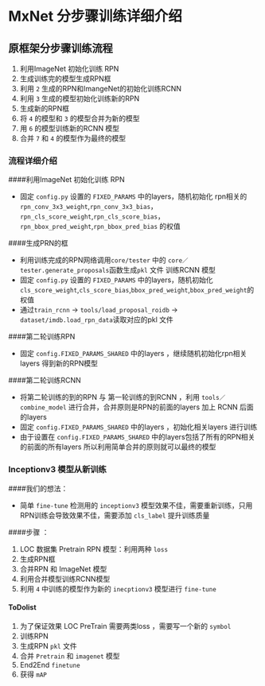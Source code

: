 # MxNet 分步骤训练详细介绍
## 原框架分步骤训练流程
1. 利用ImageNet 初始化训练 RPN 
2. 生成训练完的模型生成RPN框
3. 利用 `2` 生成的RPN和ImangeNet的初始化训练RCNN
4. 利用 `3` 生成的模型初始化训练新的RPN
5. 生成新的RPN框
6. 将 `4` 的模型和 `3` 的模型合并为新的模型
7. 用 `6` 的模型训练新的RCNN 模型
8. 合并 `7` 和 `4` 的模型作为最终的模型

### 流程详细介绍
####利用ImageNet 初始化训练 RPN 

* 固定 `config.py` 设置的 `FIXED_PARAMS` 中的layers，随机初始化 rpn相关的`rpn_conv_3x3_weight`,`rpn_conv_3x3_bias`，`rpn_cls_score_weight`,`rpn_cls_score_bias`，`rpn_bbox_pred_weight`,`rpn_bbox_pred_bias` 的权值

####生成PRN的框

* 利用训练完成的RPN网络调用`core/tester` 中的 `core／tester.generate_proposals`函数生成`pkl` 文件
训练RCNN 模型
* 固定 `config.py` 设置的 `FIXED_PARAMS` 中的layers，随机初始化 `cls_score_weight`,`cls_score_bias`,`bbox_pred_weight`,`bbox_pred_weight`的权值
* 通过`train_rcnn` -> `tools/load_proposal_roidb` -> `dataset/imdb.load_rpn_data`读取对应的pkl 文件

####第二轮训练RPN

* 固定 `config.FIXED_PARAMS_SHARED` 中的layers ，继续随机初始化rpn相关layers 得到新的RPN模型

####第二轮训练RCNN
* 将第二轮训练的到的RPN 与 第一轮训练的到RCNN ，利用 `tools／combine_model` 进行合并，合并原则是RPN的前面的layers 加上 RCNN 后面的layers
* 固定 `config.FIXED_PARAMS_SHARED` 中的layers ，初始化相关layers 进行训练
* 由于设置在 `config.FIXED_PARAMS_SHARED` 中的layers包括了所有的RPN相关的前面的所有layers 所以利用简单合并的原则就可以最终的模型

### Inceptionv3 模型从新训练

####我们的想法：
* 简单 `fine-tune` 检测用的 `inceptionv3` 模型效果不佳，需要重新训练，只用RPN训练会导致效果不佳，需要添加 `cls_label` 提升训练质量

####步骤 ：
1. LOC 数据集 Pretrain RPN 模型：利用两种 `loss`
2. 生成RPN框
3. 合并RPN 和 ImageNet 模型
4. 利用合并模型训练RCNN模型
5. 利用 `4` 中训练的模型作为新的 `inecptionv3` 模型进行 `fine-tune` 

#### ToDolist
1. 为了保证效果 LOC PreTrain 需要两类loss ，需要写一个新的 `symbol`
2. 训练RPN
3. 生成RPN `pkl` 文件 
4. 合并 `Pretrain` 和 `imagenet` 模型
5. End2End `finetune`
6. 获得 `mAP` 




